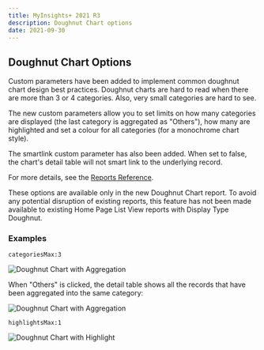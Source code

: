 ```yaml
---
title: MyInsights+ 2021 R3
description: Doughnut Chart options
date: 2021-09-30
---
```


## Doughnut Chart Options

Custom parameters have been added to implement common doughnut chart design best practices. Doughnut charts are hard to read when there are more than 3 or 4 categories. Also, very small categories are hard to see.

The new custom parameters allow you to set limits on how many categories are displayed (the last category is aggregated as "Others"), how many are highlighted and set a colour for all categories (for a monochrome chart style).

The smartlink custom parameter has also been added. When set to false, the chart's detail table will not smart link to the underlying record.

For more details, see the [Reports Reference](/references/reports/#doughnut-chart).

These options are available only in the new Doughnut Chart report. To avoid any potential disruption of existing reports, this feature has not been made available to existing Home Page List View reports with Display Type Doughnut.

### Examples

`categoriesMax:3`

![Doughnut Chart with Aggregation](/static/img/release-2021R3-doughnut-aggregation.png "Doughnut Chart Aggregation")

When "Others" is clicked, the detail table shows all the records that have been aggregated into the same category:

![Doughnut Chart with Aggregation](/static/img/release-2021R3-doughnut-aggregation-detail.png "Doughnut Chart Aggregation")

`highlightsMax:1`

![Doughnut Chart with Highlight](/static/img/release-2021R3-doughnut-highlight.png "Doughnut Chart Highlight")
